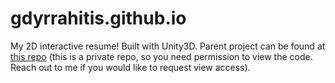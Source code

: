 # gdyrrahitis.github.io
My 2D interactive resume! Built with Unity3D. Parent project can be found at [this repo](https://github.com/gdyrrahitis/interactive-resume) (this is a private repo, so you need permission to view the code. Reach out to me if you would like to request view access).
